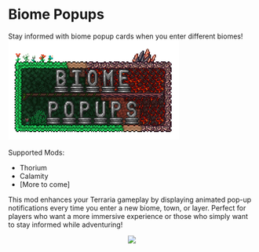 ﻿# Biome Popups

Stay informed with biome popup cards when you enter different biomes!
![Banner](ReadmeBanner.gif)

Supported Mods:
* Thorium
* Calamity
* [More to come]

This mod enhances your Terraria gameplay by displaying animated pop-up notifications every time you enter a new biome, town, or layer.
Perfect for players who want a more immersive experience or those who simply want to stay informed while adventuring!

<p align="center" >
<img src="http://i.imgur.com/kdcROYP.png"/>
</p>
